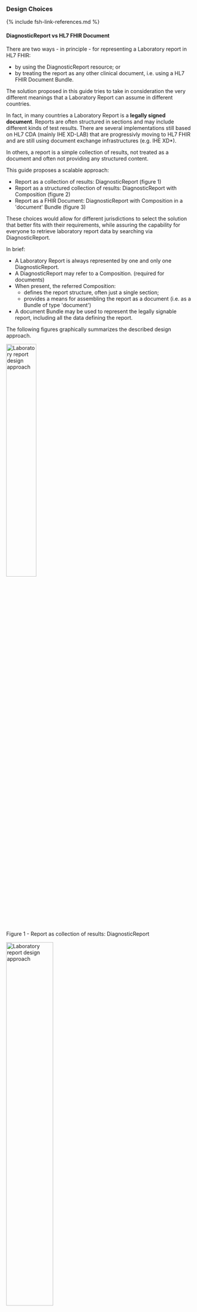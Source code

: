 ### Design Choices

{% include fsh-link-references.md %}

#### DiagnosticReport vs HL7 FHIR Document

There are two ways - in principle - for representing a Laboratory report in HL7 FHIR:
* by using the DiagnosticReport resource; or 
* by treating the report as any other clinical document, i.e. using a HL7 FHIR Document Bundle.

The solution proposed in this guide tries to take in consideration the very different meanings that a Laboratory Report can assume in different countries.

In fact, in many countries a Laboratory Report is a **legally signed document**. 
Reports are often structured in sections and may include different kinds of test results.
There are several implementations still based on HL7 CDA (mainly IHE XD-LAB) that are progressivly moving to HL7 FHIR and are still using document exchange infrastructures (e.g. IHE XD*).

In others, a report is a simple collection of results, not treated as a document and often not providing any structured content.

This guide proposes a scalable approach:
* Report as a collection of results: DiagnosticReport (figure 1)
* Report as a structured collection of results: DiagnosticReport with Composition (figure 2)
* Report as a FHIR Document: DiagnosticReport with Composition in a 'document' Bundle (figure 3)

These choices would allow for different jurisdictions to select the solution that better fits with their requirements, while assuring the capability for everyone to retrieve laboratory report data by searching via DiagnosticReport.


In brief:

* A Laboratory Report is always represented by one and only one DiagnosticReport.
* A DiagnosticReport may refer to a Composition. (required for documents)
* When present, the referred Composition:
  * defines the report structure, often just a single section;
  * provides a means for assembling the report as a document (i.e. as a Bundle of type 'document')
* A document Bundle may be used to represent the legally signable report, including all the data defining the report.


The following figures graphically summarizes the described design approach.


<div>
<img src="lab-structure-1.png"  alt="Laboratory report design approach" width="40%">
<p>Figure 1 - Report as collection of results: DiagnosticReport</p>
<p></p>
</div>

<div>
<img src="lab-structure-2.png"  alt="Laboratory report design approach" width="50%">
<p>Figure 2 - Report as structured collection of results: DiagnosticReport with Composition </p>
<p></p>
</div>

<div>
<img src="lab-structure.png"  alt="Laboratory report design approach" width="80%">
<p>Figure 3 - Report as document: DiagnosticReport with Composition in a Document Bundle</p>
<p></p>
</div>


The document based solution, adopted in the European realm, tries to balance the two expectations of having a HL7 FHIR Document and searching reports via DiagnosticReport, limiting as much as possible the implementation options. 
Moreover it takes into account the R5 DiagnosticReport design pattern where the DiagnosticReport vs. Composition relationship is directed from the DiagnosticReport to the Composition resource.

The authors are aware of the fact that this choice requires additional work by the report creator, requesting to consistently record in both DiagnosticReport and Composition a set of information. 
However, they believe that it enables more options for the consumer:
* preserving the existing document-based paradigm and helping the transition from CDA-based solutions by facilitating the reuse of:
  * the existing exchange infrastructures
  * the on-development mapping of CDA to FHIR artifacts
* enabling for use of the REST paradigm


#### Pre-adoption of R5 Rules for Document Bundles

To support the described documental approach, this guide allows for the **pre-adoption of the R5 rules for the inclusion of the resources in a document Bundle**, that is:

_"The document bundle SHALL include only: <..>
The supporting information: Any resources that are part of the graph of resources that reference or are referenced from the composition set, either directly or indirectly (e.g. recursively in a chain)"_

in opposition to the R4 rules requiring that, with the exception of the Provenance resource and the Binary including the stylesheet, only resources directly or indirectly - referred **from** the composition can be included.

This choice is justified by the fact that:
* There was a good consensus in the HL7 FHIR community for supporting this.
* In R5 the link between the DiagnosticReport and the Composition is realized with a Reference from the DiagnosticReport. The team decided to follow the same design pattern to facilitate the R4 to R5 transition.
* Adding a reference from the Composition to the DiagnosticReport would create an undesirable circular reference.

However, this choice is not imposed, so that usage contexts wishing to keep a full consistency with R4 rules may use the [DiagnosticReportReference] extension to refer to the DiagnosticReport from the Composition. The adoption of this extension implies the presence of a circular reference of Composition to/from the DiagnosticReport.